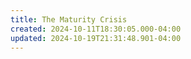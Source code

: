 ```yaml
---
title: The Maturity Crisis
created: 2024-10-11T18:30:05.000-04:00
updated: 2024-10-19T21:31:48.901-04:00
---
```

